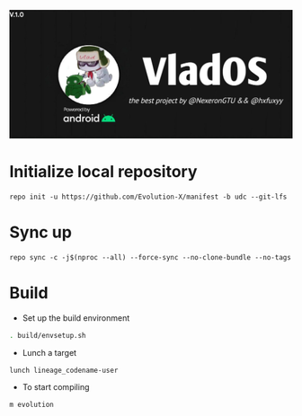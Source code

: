 ![Evolution X](https://github.com/vladislav-14ultra/manifest/blob/udc/banner.png)

# Initialize local repository
```
repo init -u https://github.com/Evolution-X/manifest -b udc --git-lfs
```

# Sync up
```
repo sync -c -j$(nproc --all) --force-sync --no-clone-bundle --no-tags
```

# Build

- Set up the build environment
```bash
. build/envsetup.sh
```

- Lunch a target
```bash
lunch lineage_codename-user
```

- To start compiling
```bash
m evolution
```
